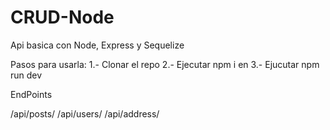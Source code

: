 # CRUD-Node
Api basica con Node, Express y Sequelize


Pasos para usarla:
1.- Clonar el repo
2.- Ejecutar npm i en
3.- Ejucutar npm run dev



EndPoints

/api/posts/
/api/users/
/api/address/
